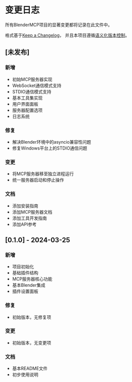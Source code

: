 # 变更日志

所有BlenderMCP项目的显著变更都将记录在此文件中。

格式基于[Keep a Changelog](https://keepachangelog.com/zh-CN/1.0.0/)，
并且本项目遵循[语义化版本控制](https://semver.org/lang/zh-CN/)。

## [未发布]

### 新增
- 初始MCP服务器实现
- WebSocket通信模式支持
- STDIO通信模式支持
- 基本工具集实现
- 用户界面面板
- 服务器配置选项
- 日志系统

### 修复
- 解决Blender环境中的asyncio兼容性问题
- 修复Windows平台上的STDIO通信问题

### 变更
- 将MCP服务器移至独立进程运行
- 统一服务器启动和停止操作

### 文档
- 添加安装指南
- 添加MCP服务器文档
- 添加工具开发指南
- 添加API参考

## [0.1.0] - 2024-03-25

### 新增
- 项目初始化
- 基础插件结构
- MCP服务器核心功能
- 基本Blender集成
- 插件设置面板

### 修复
- 初始版本，无修复项

### 变更
- 初始版本，无变更项

### 文档
- 基本README文件
- 初步使用说明 